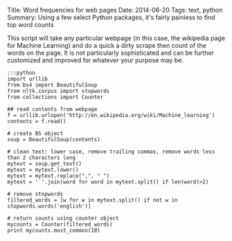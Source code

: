 Title:  Word frequencies for web pages
Date: 2014-06-20
Tags: text, python
Summary: Using a few select Python packages, it's fairly painless to find top word counts  

This script will take any particular webpage (in this case, the wikipedia page for Machine Learning) and do a quick a dirty scrape then count of the words on the page. It is not particularly sophisticated and can be further customized and improved for whatever your purpose may be. 


    :::python
    import urllib
    from bs4 import BeautifulSoup
    from nltk.corpus import stopwords
    from collections import Counter
    
    ## read contents from webpage
    f = urllib.urlopen('http://en.wikipedia.org/wiki/Machine_learning')
    contents = f.read()

    # create BS object
    soup = BeautifulSoup(contents)

    # clean text: lower case, remove trailing commas, remove words less than 2 characters long 
    mytext = soup.get_text()
    mytext = mytext.lower()
    mytext = mytext.replace(",", " ")
    mytext = ' '.join(word for word in mytext.split() if len(word)>2)

    # remove stopwords
    filtered_words = [w for w in mytext.split() if not w in stopwords.words('english')]

    # return counts using counter object
    mycounts = Counter(filtered_words)
    print mycounts.most_common(10)
